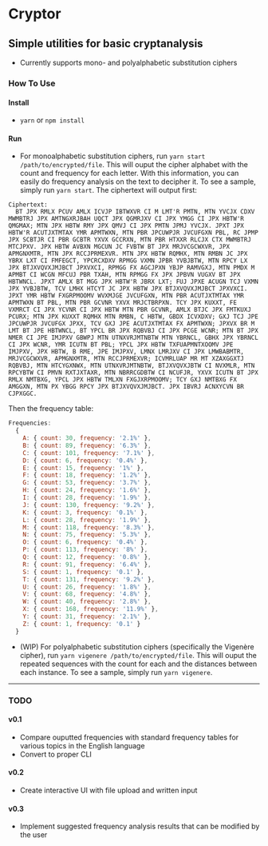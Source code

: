 # Cryptor

## Simple utilities for basic cryptanalysis

- Currently supports mono- and polyalphabetic substitution ciphers

### How To Use

#### Install

- `yarn` or `npm install`

#### Run

- For monoalphabetic substitution ciphers, run `yarn start /path/to/encrypted/file`. This will ouput the cipher alphabet with the count and frequency for each letter. With this information, you can easily do frequency analysis on the text to decipher it. To see a sample, simply run `yarn start`. The ciphertext will output first:

```
Ciphertext:
  BT JPX RMLX PCUV AMLX ICVJP IBTWXVR CI M LMT'R PMTN, MTN YVCJX CDXV MWMBTRJ JPX AMTNGXRJBAH UQCT JPX QGMRJXV CI JPX YMGG CI JPX HBTW'R QMGMAX; MTN JPX HBTW RMY JPX QMVJ CI JPX PMTN JPMJ YVCJX. JPXT JPX HBTW'R ACUTJXTMTAX YMR APMTWXN, MTN PBR JPCUWPJR JVCUFGXN PBL, RC JPMP JPX SCBTJR CI PBR GCBTR YXVX GCCRXN, MTN PBR HTXXR RLCJX CTX MWMBTRJ MTCJPXV. JPX HBTW AVBXN MGCUN JC FVBTW BT JPX MRJVCGCWXVR, JPX APMGNXMTR, MTN JPX RCCJPRMEXVR. MTN JPX HBTW RQMHX, MTN RMBN JC JPX YBRX LXT CI FMFEGCT, YPCRCXDXV RPMGG VXMN JPBR YVBJBTW, MTN RPCY LX JPX BTJXVQVXJMJBCT JPXVXCI, RPMGG FX AGCJPXN YBJP RAMVGXJ, MTN PMDX M APMBT CI WCGN MFCUJ PBR TXAH, MTN RPMGG FX JPX JPBVN VUGXV BT JPX HBTWNCL. JPXT AMLX BT MGG JPX HBTW'R JBRX LXT; FUJ JPXE ACUGN TCJ VXMN JPX YVBJBTW, TCV LMHX HTCYT JC JPX HBTW JPX BTJXVQVXJMJBCT JPXVXCI. JPXT YMR HBTW FXGRPMOOMV WVXMJGE JVCUFGXN, MTN PBR ACUTJXTMTAX YMR APMTWXN BT PBL, MTN PBR GCVNR YXVX MRJCTBRPXN. TCY JPX KUXXT, FE VXMRCT CI JPX YCVNR CI JPX HBTW MTN PBR GCVNR, AMLX BTJC JPX FMTKUXJ PCURX; MTN JPX KUXXT RQMHX MTN RMBN, C HBTW, GBDX ICVXDXV; GXJ TCJ JPE JPCUWPJR JVCUFGX JPXX, TCV GXJ JPE ACUTJXTMTAX FX APMTWXN; JPXVX BR M LMT BT JPE HBTWNCL, BT YPCL BR JPX RQBVBJ CI JPX PCGE WCNR; MTN BT JPX NMER CI JPE IMJPXV GBWPJ MTN UTNXVRJMTNBTW MTN YBRNCL, GBHX JPX YBRNCL CI JPX WCNR, YMR ICUTN BT PBL; YPCL JPX HBTW TXFUAPMNTXOOMV JPE IMJPXV, JPX HBTW, B RME, JPE IMJPXV, LMNX LMRJXV CI JPX LMWBABMTR, MRJVCGCWXVR, APMGNXMTR, MTN RCCJPRMEXVR; ICVMRLUAP MR MT XZAXGGXTJ RQBVBJ, MTN HTCYGXNWX, MTN UTNXVRJMTNBTW, BTJXVQVXJBTW CI NVXMLR, MTN RPCYBTW CI PMVN RXTJXTAXR, MTN NBRRCGDBTW CI NCUFJR, YXVX ICUTN BT JPX RMLX NMTBXG, YPCL JPX HBTW TMLXN FXGJXRPMOOMV; TCY GXJ NMTBXG FX AMGGXN, MTN PX YBGG RPCY JPX BTJXVQVXJMJBCT. JPX IBVRJ ACNXYCVN BR CJPXGGC.
```

Then the frequency table:

```js
Frequencies:
  {
    A: { count: 30, frequency: '2.1%' },
    B: { count: 89, frequency: '6.3%' },
    C: { count: 101, frequency: '7.1%' },
    D: { count: 6, frequency: '0.4%' },
    E: { count: 15, frequency: '1%' },
    F: { count: 18, frequency: '1.2%' },
    G: { count: 53, frequency: '3.7%' },
    H: { count: 24, frequency: '1.6%' },
    I: { count: 28, frequency: '1.9%' },
    J: { count: 130, frequency: '9.2%' },
    K: { count: 3, frequency: '0.1%' },
    L: { count: 28, frequency: '1.9%' },
    M: { count: 118, frequency: '8.3%' },
    N: { count: 75, frequency: '5.3%' },
    O: { count: 6, frequency: '0.4%' },
    P: { count: 113, frequency: '8%' },
    Q: { count: 12, frequency: '0.8%' },
    R: { count: 91, frequency: '6.4%' },
    S: { count: 1, frequency: '0.1' },
    T: { count: 131, frequency: '9.2%' },
    U: { count: 26, frequency: '1.8%' },
    V: { count: 68, frequency: '4.8%' },
    W: { count: 40, frequency: '2.8%' },
    X: { count: 168, frequency: '11.9%' },
    Y: { count: 31, frequency: '2.1%' },
    Z: { count: 1, frequency: '0.1' }
  }
```

- (WIP) For polyalphabetic substitution ciphers (specifically the Vigenère cipher), run `yarn vigenere /path/to/encrypted/file`. This will ouput the repeated sequences with the count for each and the distances between each instance. To see a sample, simply run `yarn vigenere`.

---

### TODO

#### v0.1

- Compare ouputted frequencies with standard frequency tables for various topics in the English language
- Convert to proper CLI

#### v0.2

- Create interactive UI with file upload and written input

#### v0.3

- Implement suggested frequency analysis results that can be modified by the user
